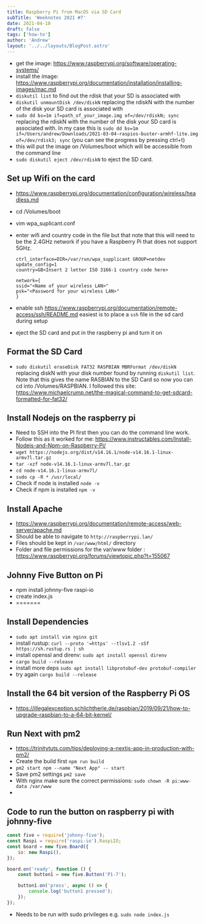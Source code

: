 ```yaml
---
title: Raspberry Pi from MacOS via SD Card
subTitle: 'Weeknotes 2021 #7'
date: 2021-04-10
draft: false
tags: ['how-to']
author: 'Andrew'
layout: '../../layouts/BlogPost.astro'
---
```


-   get the image: https://www.raspberrypi.org/software/operating-systems/
-   install the image: https://www.raspberrypi.org/documentation/installation/installing-images/mac.md
-   `diskutil list` to find out the rdisk that your SD is associated with
-   `diskutil unmountDisk /dev/diskN` replacing the rdiskN with the number of the disk your SD card is associated with
-   `sudo dd bs=1m if=path_of_your_image.img of=/dev/rdiskN; sync` replacing the rdiskN with the number of the disk your SD card is associated with. In my case this is `sudo dd bs=1m if=/Users/andrew/Downloads/2021-03-04-raspios-buster-armhf-lite.img of=/dev/rdisk3; sync` (you can see the progress by pressing ctrl+t)
-   this will put the image on /Volumes/boot which will be accessible from the command line
-   `sudo diskutil eject /dev/rdiskN` to eject the SD card.

## Set up Wifi on the card

-   https://www.raspberrypi.org/documentation/configuration/wireless/headless.md
-   cd /Volumes/boot
-   vim wpa_suplicant.conf
-   enter wifi and country code in the file but that note that this will need to be the 2.4GHz network if you have a Raspberry Pi that does not support 5GHz.

    ```
    ctrl_interface=DIR=/var/run/wpa_supplicant GROUP=netdev
    update_config=1
    country=GB<Insert 2 letter ISO 3166-1 country code here>

    network={
    ssid="<Name of your wireless LAN>"
    psk="<Password for your wireless LAN>"
    }
    ```

-   enable ssh https://www.raspberrypi.org/documentation/remote-access/ssh/README.md easiest is to place a `ssh` file in the sd card during setup
-   eject the SD card and put in the raspberry pi and turn it on

## Format the SD Card

-   `sudo diskutil eraseDisk FAT32 RASPBIAN MBRFormat /dev/diskN` replacing diskN with your disk number found by running `diskutil list`. Note that this gives the name RASBIAN to the SD Card so now you can cd into /Volumes/RASPBIAN. I followed this site: https://www.michaelcrump.net/the-magical-command-to-get-sdcard-formatted-for-fat32/

## Install Nodejs on the raspberry pi

-   Need to SSH into the PI first then you can do the command line work.
-   Follow this as it worked for me: https://www.instructables.com/Install-Nodejs-and-Npm-on-Raspberry-Pi/
-   `wget https://nodejs.org/dist/v14.16.1/node-v14.16.1-linux-armv7l.tar.gz`
-   `tar -xzf node-v14.16.1-linux-armv7l.tar.gz`
-   `cd node-v14.16.1-linux-armv7l/`
-   `sudo cp -R * /usr/local/`
-   Check if node is installed `node -v`
-   Check if npm is installed `npm -v`

## Install Apache

-   https://www.raspberrypi.org/documentation/remote-access/web-server/apache.md
-   Should be able to navigate to `http://raspberrypi.lan/`
-   Files should be kept in `/var/www/html/` directory
-   Folder and file permissions for the var/www folder : https://www.raspberrypi.org/forums/viewtopic.php?t=155067

## Johnny Five Button on Pi

-   npm install johnny-five raspi-io
-   create index.js
-   =======

## Install Dependencies

-   `sudo apt install vim nginx git`
-   install rustup: `curl --proto '=https' --tlsv1.2 -sSf https://sh.rustup.rs | sh`
-   install openssl and direnv: `sudo apt install openssl direnv`
-   `cargo build --release`
-   install more deps `sudo apt install libprotobuf-dev protobuf-compiler`
-   try again `cargo build --release`

## Install the 64 bit version of the Raspberry Pi OS

-   https://illegalexception.schlichtherle.de/raspbian/2019/09/21/how-to-upgrade-raspbian-to-a-64-bit-kernel/

## Run Next with pm2

-   https://trinitytuts.com/tips/deploying-a-nextjs-app-in-production-with-pm2/
-   Create the build first `npm run build`
-   `pm2 start npm --name "Next App" -- start`
-   Save pm2 settings `pm2 save`
-   With nginx make sure the correct permissions: `sudo chown -R pi:www-data /var/www`
-

## Code to run the button on raspberry pi with johnny-five

```javascript
const five = require('johnny-five');
const Raspi = require('raspi-io').RaspiIO;
const board = new five.Board({
	io: new Raspi(),
});

board.on('ready', function () {
	const button1 = new five.Button('P1-7');

	button1.on('press', async () => {
		console.log('button1 pressed');
	});
});
```

-   Needs to be run with sudo privileges e.g. `sudo node index.js`
